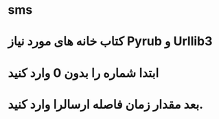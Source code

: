 # sms
# کتاب خانه های مورد نیاز Pyrub و Urllib3
# ابتدا شماره را بدون 0 وارد کنید 
# بعد مقدار زمان فاصله ارسالرا وارد کنید.
